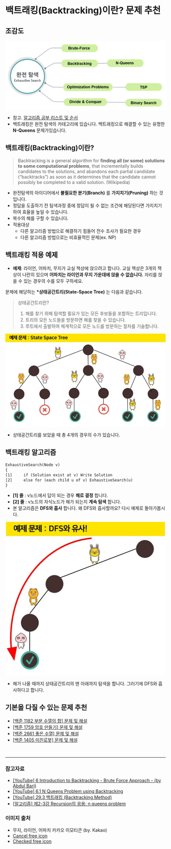 # 백트래킹(Backtracking)이란? 문제 추천


## 조감도

<p style="text-align: center;">
<img src="https://github.com/KoEonYack/PracticeCoding/blob/master/Article/Algorithm/Backtracking/Introduce/img/%5B0%5D_%EB%B0%B1%ED%8A%B8%EB%9E%98%ED%82%B9%EC%9D%B4%EB%9E%80_%EB%AC%B8%EC%A0%9C%EC%B6%94%EC%B2%9C/algo_map.jpg?raw=true" align="center" width="800px" >
</p>

- 참고. [알고리즘 공부 리스트 및 순서](https://stack07142.tistory.com/228?category=234519) 
- 백트래킹은 완전 탐색의 카테고리에 있습니다. 백트래킹으로 해결할 수 있는 유명한 __N-Queens__ 문제가있습니다. 


## 백트래킹(Backtracking)이란?
> Backtracking is a general algorithm for __finding all (or some) solutions to some computational problems__, that incrementally builds candidates to the solutions, and abandons each partial candidate (“backtracks”) as soon as it determines that the candidate cannot possibly be completed to a valid solution. (Wikipedia)


- 완전탐색의 아이디어에서 __불필요한 분기(Branch)__ 를 __가지치기(Pruning)__ 하는 것입니다.
- 정답을 도출하기 전 탐색과정 중에 정답이 될 수 없는 조건에 해당된다면 가지치기하여 효율을 높일  수 있습니다.
- 복수의 해를 구할 수 있습니다.
- 적용대상
    - 다른 알고리즘 방법으로 해결하기 힘들어 전수 조사가 필요한 경우
    - 다른 알고리즘 방법으로는 비효율적인 문제(ex. NP)

## 백트래킹 적용 예제
- __예제__: 라이언, 어파치, 무지가 교실 책상에 앉으려고 합니다. 교실 책상은 3개의 책상이 나란히 있으며 __어파치는 라이언과 무지 가운데에 앉을 수 없습니다.__ 자리를 앉을 수 있는 경우의 수를 모두 구하세요.

문제에 해당하는 __*상태공간트리(State-Space Tree)__ 는 다음과 같습니다. 
> 상태공간트리란? 
> 1. 해를 찾기 위해 탐색할 필요가 있는 모든 후보들을 포함하는 트리입니다.
> 2. 트리의 모든 노드들을 방문하면 해를 찾을 수 있습니다.
> 3. 루트에서 출발하여 체계적으로 모든 노드를 방문하는 절차를 기술합니다.


<p style="text-align: center;">
<img src="https://github.com/KoEonYack/PracticeCoding/blob/master/Article/Algorithm/Backtracking/Introduce/img/%5B0%5D_%EB%B0%B1%ED%8A%B8%EB%9E%98%ED%82%B9%EC%9D%B4%EB%9E%80_%EB%AC%B8%EC%A0%9C%EC%B6%94%EC%B2%9C/example_1.jpg?raw=true" align="center" width="800px" >
</p>
<p style="text-align: center;">

- 상태공간트리를 보았을 때 총 4개의 경우의 수가 있습니다.

## 백트래킹 알고리즘 

``` 
ExhaustiveSearch(Node v)
{
[1]	    if (Solution exist at v) Write Solution
[2]     else for (each child u of v) ExhaustiveSearch(u)
}
```
- __[1] 줄__ : v노드에서 답이 되는 경우 __해로 결정__ 합니다.
- __[2] 줄__ : v노드의 자식노드가 해가 되는지 __계속 탐색__ 합니다.
- 본 알고리즘은 __DFS와 흡사__ 합니다. 왜 DFS와 흡사할까요? 다시 예제로 돌아가봅시다. 

<p style="text-align: center;">
<img src="https://github.com/KoEonYack/PracticeCoding/blob/master/Article/Algorithm/Backtracking/Introduce/img/%5B0%5D_%EB%B0%B1%ED%8A%B8%EB%9E%98%ED%82%B9%EC%9D%B4%EB%9E%80_%EB%AC%B8%EC%A0%9C%EC%B6%94%EC%B2%9C/example_2.jpg?raw=true" align="center" width="500px" >
</p>
<p style="text-align: center;">

- 해가 나올 때까지 상태공간트리의 맨 아래까지 탐색을 합니다. 그러기에 DFS와 흡사하다고 합니다. 


## 기본을 다질 수 있는 문제 추천
- [[백준 1182 부분 수열의 합] 문제 및 해설]()
- [[백준 1759 암호 만들기] 문제 및 해설]()
- [[백준 2661 좋은 수열] 문제 및 해설]()
- [[백준 1405 미친로봇] 문제 및 해설]()

<br>
<hr>

### 참고자료 
- [[YouTube] 6 Introduction to Backtracking - Brute Force Approach - (by Abdul Bari)](https://youtu.be/DKCbsiDBN6c)
- [[YouTube] 6.1 N Queens Problem using Backtracking](https://youtu.be/xFv_Hl4B83A)
- [[YouTube] 29.3 백트래킹 (Backtracking Method)](https://youtu.be/jjfV_oNHK6k)
- [[알고리즘] 제2-3강 Recursion의 응용: n queens problem](https://youtu.be/xKGbWC-DPT4)

### 이미지 출처
- 무지, 라이언, 어파치 카카오 이모티콘 (by. Kakao)
- [Cancel free icon](https://www.flaticon.com/free-icon/cancel_179429?term=check&page=1&position=64)
- [Checked free icon](https://www.flaticon.com/free-icon/checked_179372?term=check&page=1&position=78)